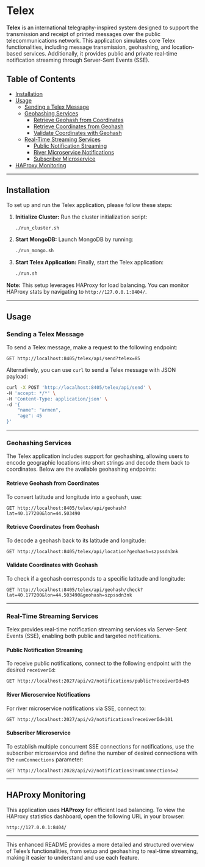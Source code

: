 # Telex

**Telex** is an international telegraphy-inspired system designed to support the transmission and receipt of printed messages over the public telecommunications network. This application simulates core Telex functionalities, including message transmission, geohashing, and location-based services. Additionally, it provides public and private real-time notification streaming through Server-Sent Events (SSE).

## Table of Contents
- [Installation](#installation)
- [Usage](#usage)
  - [Sending a Telex Message](#sending-a-telex-message)
  - [Geohashing Services](#geohashing-services)
    - [Retrieve Geohash from Coordinates](#retrieve-geohash-from-coordinates)
    - [Retrieve Coordinates from Geohash](#retrieve-coordinates-from-geohash)
    - [Validate Coordinates with Geohash](#validate-coordinates-with-geohash)
  - [Real-Time Streaming Services](#real-time-streaming-services)
    - [Public Notification Streaming](#public-notification-streaming)
    - [River Microservice Notifications](#river-microservice-notifications)
    - [Subscriber Microservice](#subscriber-microservice)
- [HAProxy Monitoring](#haproxy-monitoring)

---

## Installation

To set up and run the Telex application, please follow these steps:

1. **Initialize Cluster:**
   Run the cluster initialization script:
   ```bash
   ./run_cluster.sh
   ```
2. **Start MongoDB:**
   Launch MongoDB by running:
   ```bash
   ./run_mongo.sh
   ```
3. **Start Telex Application:**
   Finally, start the Telex application:
   ```bash
   ./run.sh
   ```

**Note:** This setup leverages HAProxy for load balancing. You can monitor HAProxy stats by navigating to `http://127.0.0.1:8404/`.

---

## Usage

### Sending a Telex Message

To send a Telex message, make a request to the following endpoint:

```plaintext
GET http://localhost:8405/telex/api/send?telex=85
```

Alternatively, you can use `curl` to send a Telex message with JSON payload:

```bash
curl -X POST 'http://localhost:8405/telex/api/send' \
-H 'accept: */*' \
-H 'Content-Type: application/json' \
-d '{
    "name": "armen",
    "age": 45
}'
```

---

### Geohashing Services

The Telex application includes support for geohashing, allowing users to encode geographic locations into short strings and decode them back to coordinates. Below are the available geohashing endpoints:

#### Retrieve Geohash from Coordinates

To convert latitude and longitude into a geohash, use:

```plaintext
GET http://localhost:8405/telex/api/geohash?lat=40.177200&lon=44.503490
```

#### Retrieve Coordinates from Geohash

To decode a geohash back to its latitude and longitude:

```plaintext
GET http://localhost:8405/telex/api/location?geohash=szpssdn3nk
```

#### Validate Coordinates with Geohash

To check if a geohash corresponds to a specific latitude and longitude:

```plaintext
GET http://localhost:8405/telex/api/geohash/check?lat=40.177200&lon=44.503490&geohash=szpssdn3nk
```

---

### Real-Time Streaming Services

Telex provides real-time notification streaming services via Server-Sent Events (SSE), enabling both public and targeted notifications.

#### Public Notification Streaming

To receive public notifications, connect to the following endpoint with the desired `receiverId`:

```plaintext
GET http://localhost:2027/api/v2/notifications/public?receiverId=85
```

#### River Microservice Notifications

For river microservice notifications via SSE, connect to:

```plaintext
GET http://localhost:2027/api/v2/notifications?receiverId=101
```

#### Subscriber Microservice

To establish multiple concurrent SSE connections for notifications, use the subscriber microservice and define the number of desired connections with the `numConnections` parameter:

```plaintext
GET http://localhost:2028/api/v2/notifications?numConnections=2
```

---

## HAProxy Monitoring

This application uses **HAProxy** for efficient load balancing. To view the HAProxy statistics dashboard, open the following URL in your browser:

```plaintext
http://127.0.0.1:8404/
```

---

This enhanced README provides a more detailed and structured overview of Telex’s functionalities, from setup and geohashing to real-time streaming, making it easier to understand and use each feature.